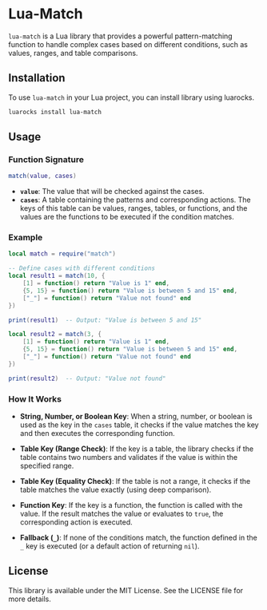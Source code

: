 # Lua-Match

`lua-match` is a Lua library that provides a powerful pattern-matching function to handle complex cases based on different conditions, such as values, ranges, and table comparisons.

## Installation

To use `lua-match` in your Lua project, you can install library using luarocks.

```bash
luarocks install lua-match
```

## Usage

### Function Signature

```lua
match(value, cases)
```

- **`value`**: The value that will be checked against the cases.
- **`cases`**: A table containing the patterns and corresponding actions. The keys of this table can be values, ranges, tables, or functions, and the values are the functions to be executed if the condition matches.

### Example

```lua
local match = require("match")

-- Define cases with different conditions
local result1 = match(10, {
    [1] = function() return "Value is 1" end,
    {5, 15} = function() return "Value is between 5 and 15" end,
    ["_"] = function() return "Value not found" end
})

print(result1)  -- Output: "Value is between 5 and 15"

local result2 = match(3, {
    [1] = function() return "Value is 1" end,
    {5, 15} = function() return "Value is between 5 and 15" end,
    ["_"] = function() return "Value not found" end
})

print(result2)  -- Output: "Value not found"
```

### How It Works

- **String, Number, or Boolean Key**: When a string, number, or boolean is used as the key in the `cases` table, it checks if the value matches the key and then executes the corresponding function.
  
- **Table Key (Range Check)**: If the key is a table, the library checks if the table contains two numbers and validates if the value is within the specified range.
  
- **Table Key (Equality Check)**: If the table is not a range, it checks if the table matches the value exactly (using deep comparison).
  
- **Function Key**: If the key is a function, the function is called with the value. If the result matches the value or evaluates to `true`, the corresponding action is executed.

- **Fallback (`_`)**: If none of the conditions match, the function defined in the `_` key is executed (or a default action of returning `nil`).

## License

This library is available under the MIT License. See the LICENSE file for more details.